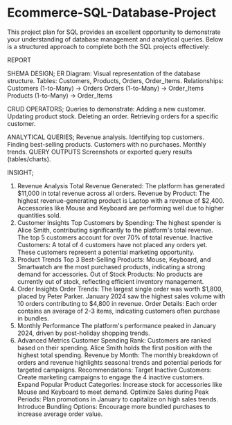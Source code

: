 # Ecommerce-SQL-Database-Project

This project plan for SQL provides an excellent opportunity to demonstrate your understanding of database management and analytical queries. Below is a structured approach to complete both the SQL projects effectively:

REPORT

SHEMA DESIGN;
ER Diagram: Visual representation of the database structure.
Tables: Customers, Products, Orders, Order_Items.
Relationships:
Customers (1-to-Many) → Orders
Orders (1-to-Many) → Order_Items
Products (1-to-Many) → Order_Items

CRUD OPERATORS;
Queries to demonstrate:
Adding a new customer.
Updating product stock.
Deleting an order.
Retrieving orders for a specific customer.

ANALYTICAL QUERIES;
Revenue analysis.
Identifying top customers.
Finding best-selling products.
Customers with no purchases.
Monthly trends.
QUERY OUTPUTS
Screenshots or exported query results (tables/charts).

INSIGHT;
1. Revenue Analysis
Total Revenue Generated: The platform has generated $11,000 in total revenue across all orders.
Revenue by Product:
The highest revenue-generating product is Laptop with a revenue of $2,400.
Accessories like Mouse and Keyboard are performing well due to higher quantities sold.
2. Customer Insights
Top Customers by Spending:
The highest spender is Alice Smith, contributing significantly to the platform's total revenue.
The top 5 customers account for over 70% of total revenue.
Inactive Customers:
A total of 4 customers have not placed any orders yet. These customers represent a potential marketing opportunity.
3. Product Trends
Top 3 Best-Selling Products:
Mouse, Keyboard, and Smartwatch are the most purchased products, indicating a strong demand for accessories.
Out of Stock Products:
No products are currently out of stock, reflecting efficient inventory management.
4. Order Insights
Order Trends:
The largest single order was worth $1,800, placed by Peter Parker.
January 2024 saw the highest sales volume with 10 orders contributing to $4,800 in revenue.
Order Details:
Each order contains an average of 2-3 items, indicating customers often purchase in bundles.
5. Monthly Performance
The platform's performance peaked in January 2024, driven by post-holiday shopping trends.
6. Advanced Metrics
Customer Spending Rank:
Customers are ranked based on their spending. Alice Smith holds the first position with the highest total spending.
Revenue by Month:
The monthly breakdown of orders and revenue highlights seasonal trends and potential periods for targeted campaigns.
Recommendations:
Target Inactive Customers: Create marketing campaigns to engage the 4 inactive customers.
Expand Popular Product Categories: Increase stock for accessories like Mouse and Keyboard to meet demand.
Optimize Sales during Peak Periods: Plan promotions in January to capitalize on high sales trends.
Introduce Bundling Options: Encourage more bundled purchases to increase average order value.
